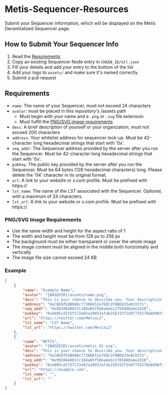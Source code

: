 # Metis-Sequencer-Resources
Submit your Sequencer information, which will be displayed on the Metis Decentralized Sequencer page.

## How to Submit Your Sequencer Info
1. Read the [Requirements](#requirements)
2. Copy an existing Sequencer Node entry in `CHAIN_ID/all.json`
3. Fill your details and add your entry to the bottom of the list
4. Add your logo to `assets/` and make sure it's named correctly
5. Submit a pull request

## Requirements
* `name`: The name of your Sequencer, must not exceed 24 characters
* `avatar`: must be placed in this repository's /assets path
  * Must begin with your name and a `.png` or `.svg` file extension
  * Must fulfill the [PNG/SVG image requirements](#PNG/SVG-image-requirements)
* `desc`: A brief description of yourself or your organization, must not exceed 200 characters
* `address`: Your whitelist address for sequencer lock-up. Must be 42-character long hexadecimal strings that start with '0x'.
* `seq_addr`: The Sequencer address provided by the server after you run the Sequencer. Must be 42-character long hexadecimal strings that start with '0x'.
* `pubkey`: The public key provided by the server after you run the Sequencer. Must be 64 bytes (128 hexadecimal characters) long. Please delete the '04' character in its original format.
* `url`: A link to your website or x.com profile. Must be prefixed with https://
* `lst_name`: The name of the LST associated with the Sequencer. Optional, with a maximum of 24 characters.
* `lst_url`: A link to your website or x.com profile. Must be prefixed with https://

### PNG/SVG Image Requirements
* Use the same width and height for the aspect ratio of 1 
* The width and height must be from 128 px to 256 px 
* The background must be either transparent or cover the whole image 
* The image content must be aligned in the middle both horizontally and vertically 
* The image file size cannot exceed 24 KB

### Example

```json
[
    {
        "name": "Example Name",
        "avatar": "{BASEDIR}/assets/name.png",
        "desc": "This is your chance to describe you. Your description may be no longer than 200 characters. Shorter is better.",
        "address": "0xC8E9fE8B900c77300652e7E0C2F9BE033e0C8371",
        "seq_addr": "0x9920640b57c188a05f566a8ebc2785880a4e2d10",
        "pubkey": "0xe805cd1f5f172e82a10033afab256315f2ddf735270e8498fa1e505d4c460812eda3ff63c0df944c787c464a0b523ec4170d8b07e7aa779d45670ad6d2f34182",
        "url": "https://twitter.com/MetisL2",
        "lst_name": "LST Name",
        "lst_url": "https://twitter.com/MetisL2"
    },
    {
        "name": "METIS",
        "avatar": "{BASEDIR}/assets/metis_01.svg",
        "desc": "This is your chance to describe you. Your description may be no longer than 200 characters. Shorter is better.",
        "address": "0xC8E9fE8B900c77300652e7E0C2F9BE033e0C8371",
        "seq_addr": "0x9920640b57c188a05f566a8ebc2785880a4e2d10",
        "pubkey": "0xe805cd1f5f172e82a10033afab256315f2ddf735270e8498fa1e505d4c460812eda3ff63c0df944c787c464a0b523ec4170d8b07e7aa779d45670ad6d2f34182",
        "url": "https://example.com",
        "lst_name": "",
        "lst_url": ""
    }
]
```

